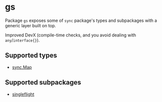 # gs
Package `gs` exposes some of `sync` package's types and subpackages with a generic layer built on top.

Improved DevX (compile-time checks, and you avoid dealing with `any`/`interface{}`).

## Supported types
* [sync.Map](https://pkg.go.dev/sync#Map)
## Supported subpackages
* [singleflight](https://pkg.go.dev/golang.org/x/sync/singleflight)

